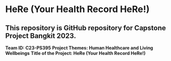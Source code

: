 # HeRe (Your Health Record HeRe!)
## This repository is GitHub repository for Capstone Project Bangkit 2023.

**Team ID: C23-PS395**
**Project Themes: Human Healthcare and Living Wellbeings**
**Title of the Project: HeRe (Your Health Record HeRe!)**

